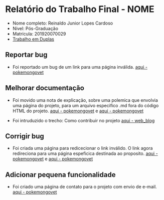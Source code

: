 # Relatório do Trabalho Final - NOME

* Nome completo: Reinaldo Junior Lopes Cardoso
* Nível: Pós-Graduação
* Matrícula: 201920070029
* [Trabalho em Duplas](https://github.com/gustavopinto/tesl/blob/master/duplas/Dupla_Reinaldo_Cardoso_2_Wescley_Fontes.md)

## Reportar bug
* Foi reportado um bug de um link para uma página inválida. [aqui - pokemongovet](https://github.com/pokemongovet/pokemongovet.github.io/issues/78)

## Melhorar documentação
* Foi movido uma nota de explicação, sobre uma polemica que envolvia uma página do projeto, para um arquivo especifico .md fora do código HTML do projeto. [aqui - pokemongovet](https://github.com/pokemongovet/pokemongovet.github.io/pull/88) e [aqui - pokemongovet](https://github.com/pokemongovet/pokemongovet.github.io/pull/87)

* Foi intruduzido o trecho: Como contribuir no projeto [aqui - web_blog](https://github.com/wescley/web_blog/pull/2)

## Corrigir bug 
* Foi criada uma página para redicecionar o link inválido. O link agora redireciona para uma página espeficica destinada ao proposito. [aqui - pokemongovet](https://github.com/pokemongovet/pokemongovet.github.io/pull/89) e [aqui - pokemongovet](https://github.com/pokemongovet/pokemongovet.github.io/pull/90)

## Adicionar pequena funcionalidade
* Foi criado uma página de contato para o projeto com envio de e-mail. [aqui - pokemongovet](https://github.com/pokemongovet/pokemongovet.github.io/pull/79)
